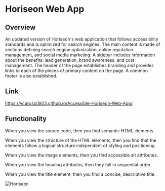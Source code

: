 # Horiseon Web App

## Overview
An updated version of Horiseon's web application that follows accessibility standards and is optimized for search engines. The main content is made of sections defining search engine optimization, online reputation management, and social media marketing. A sidebar includes information about the benefits: lead generation, brand awareness, and cost management. The header of the page establishes branding and provides links to each of the pieces of primary content on the page. A common footer is also established. 

## Link
https://vcaruso0923.github.io/Accessible-Horiseon-Web-App/

## Functionality
When you view the source code,
then you find semantic HTML elements.

When you view the structure of the HTML elements,
then you find that the elements follow a logical structure independent of styling and positioning.

When you view the image elements,
then you find accessible alt attributes.

When you view the heading attributes,
then they fall in sequential order.

When you view the title element,
then you find a concise, descriptive title.

![Horiseon](/demo.PNG)
